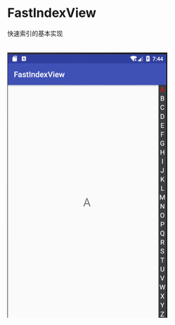 # FastIndexView
快速索引的基本实现
</br>
</br>
</br>![](https://github.com/mumumohuang/FastIndexView/blob/master/ImageScreen/GIF.gif)
